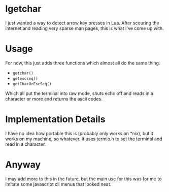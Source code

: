 # lgetchar
I just wanted a way to detect arrow key presses in Lua.
After scouring the internet and reading very sparse man pages,
this is what I've come up with.

# Usage
For now, this just adds three functions which almost all do the same thing.

 - `getchar()`
 - `getescseq()`
 - `getCharOrEscSeq()`

Which all put the terminal into raw mode, shuts echo off and reads in a character or more and returns the ascii codes.

# Implementation Details
I have no idea how portable this is (probably only works on \*nix), but it works on my machine, so whatever.
It uses termio.h to set the terminal and read in a character.

# Anyway
I may add more to this in the future, but the main use for this was for me to imitate some javascript cli menus that looked neat.
